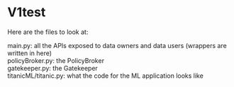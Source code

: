 # V1test

Here are the files to look at:

main.py: all the APIs exposed to data owners and data users (wrappers are written in here) <br />
policyBroker.py: the PolicyBroker <br />
gatekeeper.py: the Gatekeeper <br />
titanicML/titanic.py: what the code for the ML application looks like <br />